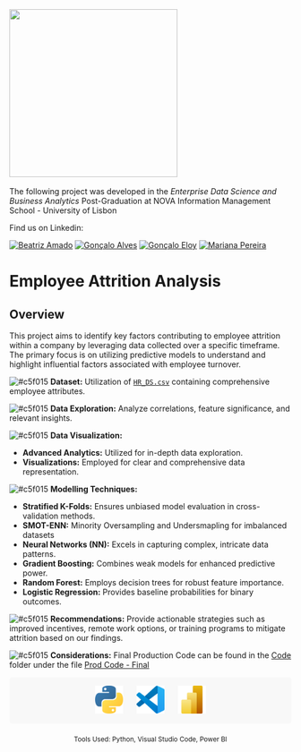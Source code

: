 <img src="https://github.com/AndrePatchy/NOVA-IMS/blob/main/novaimsimage.png?raw=true" width="300" height="300" /> 

The following project was developed in the *Enterprise Data Science and Business Analytics* Post-Graduation at NOVA Information Management School - University of Lisbon

Find us on Linkedin: 

[![Beatriz Amado](https://img.shields.io/badge/Beatriz_Amado-LinkedIn-blue?style=flat&logo=linkedin)](https://www.linkedin.com/in/)
[![Gonçalo Alves](https://img.shields.io/badge/Gon%C3%A7alo_Alves-LinkedIn-blue?style=flat&logo=linkedin)](https://www.linkedin.com/in/goncaloamaralalves/)
[![Gonçalo Eloy](https://img.shields.io/badge/Gon%C3%A7alo_Eloy-LinkedIn-blue?style=flat&logo=linkedin)](https://www.linkedin.com/in/goncaloeloy/)
[![Mariana Pereira](https://img.shields.io/badge/Mariana_Pereira-LinkedIn-blue?style=flat&logo=linkedin)](https://www.linkedin.com/in/)

# Employee Attrition Analysis

## Overview

This project aims to identify key factors contributing to employee attrition within a company by leveraging data collected over a specific timeframe. The primary focus is on utilizing predictive models to understand and highlight influential factors associated with employee turnover.
  
![#c5f015](https://via.placeholder.com/15/c5f015/c5f015.png)  **Dataset:** Utilization of [`HR_DS.csv`](https://raw.githubusercontent.com/beatrizamado/HR-Analysis/main/HR_DS.csv) containing comprehensive employee attributes.    

![#c5f015](https://via.placeholder.com/15/c5f015/c5f015.png)  **Data Exploration:** Analyze correlations, feature significance, and relevant insights.
  
![#c5f015](https://via.placeholder.com/15/c5f015/c5f015.png)  **Data Visualization:**
  - **Advanced Analytics:** Utilized for in-depth data exploration.
  - **Visualizations:** Employed for clear and comprehensive data representation.  
  
![#c5f015](https://via.placeholder.com/15/c5f015/c5f015.png)  **Modelling Techniques:**
  - **Stratified K-Folds:** Ensures unbiased model evaluation in cross-validation methods.
  - **SMOT-ENN:** Minority Oversampling and Undersmapling for imbalanced datasets
  - **Neural Networks (NN):** Excels in capturing complex, intricate data patterns.
  - **Gradient Boosting:** Combines weak models for enhanced predictive power.
  - **Random Forest:** Employs decision trees for robust feature importance.
  - **Logistic Regression:** Provides baseline probabilities for binary outcomes.


![#c5f015](https://via.placeholder.com/15/c5f015/c5f015.png)  **Recommendations:** Provide actionable strategies such as improved incentives, remote work options, or training programs to mitigate attrition based on our findings.  

![#c5f015](https://via.placeholder.com/15/c5f015/c5f015.png)  **Considerations:** Final Production Code can be found in the [Code](https://github.com/beatrizamado/HR-Analysis/tree/91229409462714ad5d2b9ebf111e42d3476cbcbc/Code) folder under the file  [Prod Code - Final](https://github.com/beatrizamado/HR-Analysis/blob/91229409462714ad5d2b9ebf111e42d3476cbcbc/Code/Prod%20Code%20-%20Final.ipynb)



<div align="center" style="background-color: #f8f8f8; padding: 15px; border-radius: 5px;">
  <img src="Images/Python NBG.png" alt="Python Logo" width="50" style="margin-right: 20px;" />
  <img src="Images/VSC NBG.png" alt="Visual Studio Code Logo" width="50" style="margin-right: 20px;" />
  <img src="Images/Power BI NBG.png" alt="Power BI Logo" width="50" />
</div>
<p align="center">
  <sub>Tools Used: Python, Visual Studio Code, Power BI</sub>
</p>

